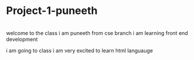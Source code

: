 # Project-1-puneeth
<br>
welcome to the class 
i am puneeth from cse branch i am learning front end development 

i  am going to class i am very excited to learn html languauge 